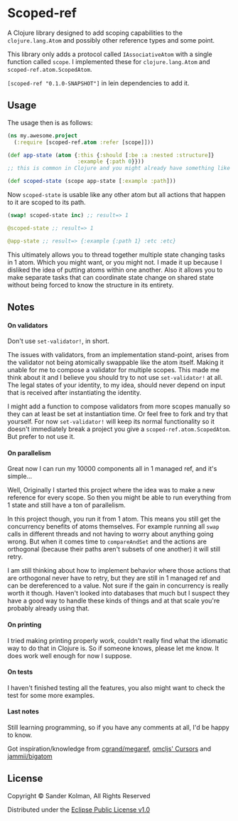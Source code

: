 # Scoped-ref

A Clojure library designed to add scoping capabilities to the `clojure.lang.Atom` and possibly other reference types and some point.

This library only adds a protocol called `IAssociativeAtom` with a single function called `scope`. I implemented these for `clojure.lang.Atom` and `scoped-ref.atom.ScopedAtom`.

`[scoped-ref "0.1.0-SNAPSHOT"]` in lein dependencies to add it.

## Usage

The usage then is as follows:
```clojure
(ns my.awesome.project
  (:require [scoped-ref.atom :refer [scope]]))

(def app-state (atom {:this {:should [:be :a :nested :structure]}
                      :example {:path 0}}))
;; this is common in Clojure and you might already have something like this.

(def scoped-state (scope app-state [:example :path]))
```

Now `scoped-state` is usable like any other atom but all actions that happen to it are scoped to its path.
```clojure
(swap! scoped-state inc) ;; result=> 1

@scoped-state ;; result=> 1

@app-state ;; result=> {:example {:path 1} :etc :etc}
```

This ultimately allows you to thread together multiple state changing tasks in 1 atom. Which you might want, or you might not. I made it up because I disliked the idea of putting atoms within one another. Also it allows you to make separate tasks that can coordinate state change on shared state without being forced to know the structure in its entirety.

## Notes

#### On validators
Don't use `set-validator!`, in short.

The issues with validators, from an implementation stand-point, arises from the validator not being atomically swappable like the atom itself. Making it unable for me to compose a validator for multiple scopes. This made me think about it and I believe you should try to not use `set-validator!` at all. The legal states of your identity, to my idea, should never depend on input that is received after instantiating the identity.

I might add a function to compose validators from more scopes manually so they can at least be set at instantiation time. Or feel free to fork and try that yourself. For now `set-validator!` will keep its normal functionality so it doesn't immediately break a project you give a `scoped-ref.atom.ScopedAtom`. But prefer to not use it.

#### On parallelism
Great now I can run my 10000 components all in 1 managed ref, and it's simple...

Well, Originally I started this project where the idea was to make a new reference for every scope. So then you might be able to run everything from 1 state and still have a ton of parallelism.

In this project though, you run it from 1 atom. This means you still get the concurrency benefits of atoms themselves. For example running all `swap` calls in different threads and not having to worry about anything going wrong. But when it comes time to `compareAndSet` and the actions are orthogonal (because their paths aren't subsets of one another) it will still retry.

I am still thinking about how to implement behavior where those actions that are orthogonal never have to retry, but they are still in 1 managed ref and can be dereferenced to a value. Not sure if the gain in concurrency is really worth it though. Haven't looked into databases that much but I suspect they have a good way to handle these kinds of things and at that scale you're probably already using that.

#### On printing
I tried making printing properly work, couldn't really find what the idiomatic way to do that in Clojure is. So if someone knows, please let me know. It does work well enough for now I suppose.

#### On tests
I haven't finished testing all the features, you also might want to check the test for some more examples.


#### Last notes
Still learning programming, so if you have any comments at all, I'd be happy to know.

Got inspiration/knowledge from [cgrand/megaref](https://github.com/cgrand/megaref), [omcljs' Cursors](https://github.com/omcljs/om/wiki/Cursors) and [jammii/bigatom](https://github.com/jamii/bigatom)

## License

Copyright © Sander Kolman, All Rights Reserved

Distributed under the [Eclipse Public License v1.0](https://opensource.org/licenses/eclipse-1.0.php)
